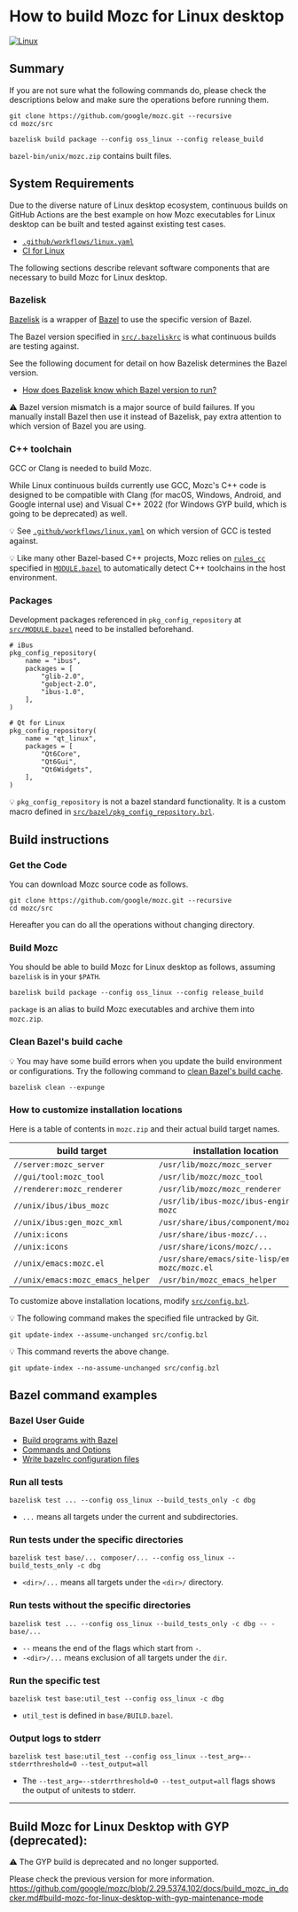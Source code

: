 # How to build Mozc for Linux desktop

[![Linux](https://github.com/google/mozc/actions/workflows/linux.yaml/badge.svg)](https://github.com/google/mozc/actions/workflows/linux.yaml)

## Summary

If you are not sure what the following commands do, please check the
descriptions below and make sure the operations before running them.

```
git clone https://github.com/google/mozc.git --recursive
cd mozc/src

bazelisk build package --config oss_linux --config release_build
```

`bazel-bin/unix/mozc.zip` contains built files.

## System Requirements

Due to the diverse nature of Linux desktop ecosystem, continuous builds on
GitHub Actions are the best example on how Mozc executables for Linux desktop
can be built and tested against existing test cases.

* [`.github/workflows/linux.yaml`](../.github/workflows/linux.yaml)
* [CI for Linux](https://github.com/google/mozc/actions/workflows/linux.yaml)

The following sections describe relevant software components that are necessary
to build Mozc for Linux desktop.

### Bazelisk

[Bazelisk](https://github.com/bazelbuild/bazelisk) is a wrapper of
[Bazel](https://bazel.build) to use the specific version of Bazel.

The Bazel version specified in [`src/.bazeliskrc`](../src/.bazeliskrc) is what
continuous builds are testing against.

See the following document for detail on how Bazelisk determines the Bazel
version.

 * [How does Bazelisk know which Bazel version to run?](https://github.com/bazelbuild/bazelisk/blob/master/README.md#how-does-bazelisk-know-which-bazel-version-to-run)

⚠️ Bazel version mismatch is a major source of build failures. If you manually
install Bazel then use it instead of Bazelisk, pay extra attention to which
version of Bazel you are using.

### C++ toolchain

GCC or Clang is needed to build Mozc.

While Linux continuous builds currently use GCC, Mozc's C++ code is designed to be compatible with Clang (for macOS, Windows, Android, and Google internal use) and Visual C++ 2022 (for Windows GYP build, which is going to be deprecated) as well.

💡 See [`.github/workflows/linux.yaml`](../.github/workflows/linux.yaml) on which version of GCC is tested against.

💡 Like many other Bazel-based C++ projects, Mozc relies on [`rules_cc`](https://github.com/bazelbuild/rules_cc/) specified in [`MODULE.bazel`](../src/MODULE.bazel) to automatically detect C++ toolchains in the host environment.

### Packages

Development packages referenced in `pkg_config_repository` at
[`src/MODULE.bazel`](../src/MODULE.bazel) need to be installed beforehand.

```
# iBus
pkg_config_repository(
    name = "ibus",
    packages = [
        "glib-2.0",
        "gobject-2.0",
        "ibus-1.0",
    ],
)
```
```
# Qt for Linux
pkg_config_repository(
    name = "qt_linux",
    packages = [
        "Qt6Core",
        "Qt6Gui",
        "Qt6Widgets",
    ],
)
```

💡 `pkg_config_repository` is not a bazel standard functionality. It is a custom macro defined in [`src/bazel/pkg_config_repository.bzl`](../src/bazel/pkg_config_repository.bzl).

## Build instructions

### Get the Code

You can download Mozc source code as follows.

```
git clone https://github.com/google/mozc.git --recursive
cd mozc/src
```

Hereafter you can do all the operations without changing directory.

### Build Mozc

You should be able to build Mozc for Linux desktop as follows, assuming
`bazelisk` is in your `$PATH`.

```
bazelisk build package --config oss_linux --config release_build
```

`package` is an alias to build Mozc executables and archive them into `mozc.zip`.

### Clean Bazel's build cache

💡 You may have some build errors when you update the build environment or
configurations. Try the following command to
[clean Bazel's build cache](https://bazel.build/docs/user-manual#clean).

```
bazelisk clean --expunge
```

### How to customize installation locations

Here is a table of contents in `mozc.zip` and their actual build target names.

| build target                     | installation location |
| -------------------------------- | --------------------- |
| `//server:mozc_server`           | `/usr/lib/mozc/mozc_server` |
| `//gui/tool:mozc_tool`           | `/usr/lib/mozc/mozc_tool` |
| `//renderer:mozc_renderer`       | `/usr/lib/mozc/mozc_renderer` |
| `//unix/ibus/ibus_mozc`          | `/usr/lib/ibus-mozc/ibus-engine-mozc` |
| `//unix/ibus:gen_mozc_xml`       | `/usr/share/ibus/component/mozc.xml` |
| `//unix:icons`                   | `/usr/share/ibus-mozc/...` |
| `//unix:icons`                   | `/usr/share/icons/mozc/...` |
| `//unix/emacs:mozc.el`           | `/usr/share/emacs/site-lisp/emacs-mozc/mozc.el` |
| `//unix/emacs:mozc_emacs_helper` | `/usr/bin/mozc_emacs_helper` |

To customize above installation locations, modify
[`src/config.bzl`](../src/config.bzl).

💡 The following command makes the specified file untracked by Git.
```
git update-index --assume-unchanged src/config.bzl
```
💡 This command reverts the above change.
```
git update-index --no-assume-unchanged src/config.bzl
```

## Bazel command examples

### Bazel User Guide
  * [Build programs with Bazel](https://bazel.build/run/build)
  * [Commands and Options](https://bazel.build/docs/user-manual)
  * [Write bazelrc configuration files](https://bazel.build/run/bazelrc)

### Run all tests

```
bazelisk test ... --config oss_linux --build_tests_only -c dbg
```

* `...` means all targets under the current and subdirectories.


### Run tests under the specific directories

```
bazelisk test base/... composer/... --config oss_linux --build_tests_only -c dbg
```

* `<dir>/...` means all targets under the `<dir>/` directory.


### Run tests without the specific directories

```
bazelisk test ... --config oss_linux --build_tests_only -c dbg -- -base/...
```

* `--` means the end of the flags which start from `-`.
* `-<dir>/...` means exclusion of all targets under the `dir`.


### Run the specific test

```
bazelisk test base:util_test --config oss_linux -c dbg
```

* `util_test` is defined in `base/BUILD.bazel`.

### Output logs to stderr

```
bazelisk test base:util_test --config oss_linux --test_arg=--stderrthreshold=0 --test_output=all
```

*   The `--test_arg=--stderrthreshold=0 --test_output=all` flags shows the
    output of unitests to stderr.

-----

## Build Mozc for Linux Desktop with GYP (deprecated):

⚠️ The GYP build is deprecated and no longer supported.

Please check the previous version for more information.
https://github.com/google/mozc/blob/2.29.5374.102/docs/build_mozc_in_docker.md#build-mozc-for-linux-desktop-with-gyp-maintenance-mode
